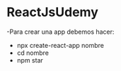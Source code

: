 # ReactJsUdemy
-Para crear una app debemos hacer:
  - npx create-react-app nombre
  - cd nombre
  - npm star
